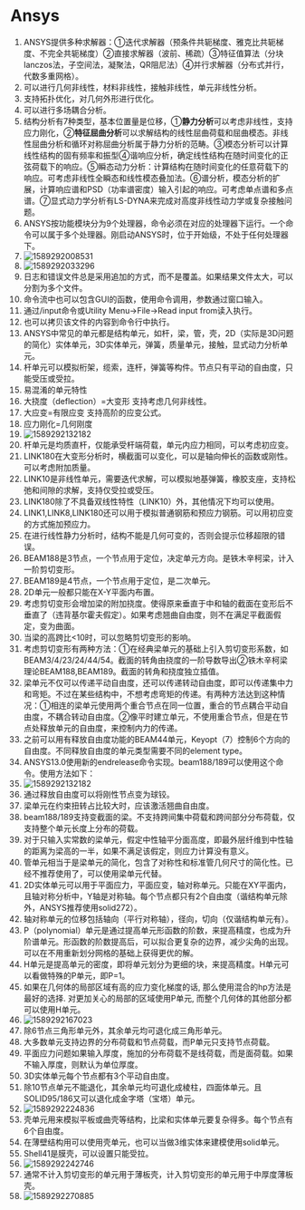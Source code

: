 # Ansys

1. ANSYS提供多种求解器：①迭代求解器（预条件共轭梯度、雅克比共轭梯度、不完全共轭梯度）②直接求解器（波前、稀疏）③特征值算法（分块lanczos法，子空间法，凝聚法，QR阻尼法）④并行求解器（分布式并行，代数多重网格）。
2. 可以进行几何非线性，材料非线性，接触非线性，单元非线性分析。
3. 支持拓扑优化，对几何外形进行优化。
4. 可以进行多场耦合分析。
5. 结构分析有7种类型，基本位置量是位移，①**静力分析**可以考虑非线性，支持应力刚化，②**特征屈曲分析**可以求解结构的线性屈曲荷载和屈曲模态。非线性屈曲分析和循环对称屈曲分析属于静力分析的范畴。③模态分析可以计算线性结构的固有频率和振型④谐响应分析，确定线性结构在随时间变化的正弦荷载下的响应。⑤瞬态动力分析：计算结构在随时间变化的任意荷载下的响应。可考虑非线性全瞬态和线性模态叠加法。⑥谱分析，模态分析的扩展，计算响应谱和PSD（功率谱密度）输入引起的响应。可考虑单点谱和多点谱。⑦显式动力学分析有LS-DYNA来完成对高度非线性动力学或复杂接触问题。
6. ANSYS按功能模块分为9个处理器，命令必须在对应的处理器下运行。一个命令可以属于多个处理器。刚启动ANSYS时，位于开始级，不处于任何处理器下。
7. ![1589292008531](ANSYS笔记.assets/1589292008531.png)
8. ![1589292033296](ANSYS笔记.assets/1589292033296.png)
9. 日志和错误文件总是采用追加的方式，而不是覆盖。如果结果文件太大，可以分割为多个文件。
10. 命令流中也可以包含GUI的函数，使用命令调用，参数通过窗口输入。
11. 通过/input命令或Utility Menu→File→Read input from读入执行。
12. 也可以拷贝该文件的内容到命令行中执行。
13. ANSYS中常见的单元都是结构单元，如杆，梁，管，壳，2D（实际是3D问题的简化）实体单元，3D实体单元，弹簧，质量单元，接触，显式动力分析单元。
14. 杆单元可以模拟桁架，缆索，连杆，弹簧等构件。节点只有平动的自由度，只能受压或受拉。
15. 易混淆的单元特性
16. 大挠度（deflection）=大变形    支持考虑几何非线性。
17. 大应变=有限应变         支持高阶的应变公式。
18. 应力刚化=几何刚度
19. ![1589292132182](ANSYS笔记.assets/1589292132182.png)
20. 杆单元是均质直杆，仅能承受杆端荷载，单元内应力相同，可以考虑初应变。
21. LINK180在大变形分析时，横截面可以变化，可以是轴向伸长的函数或刚性。可以考虑附加质量。
22. LINK10是非线性单元，需要迭代求解，可以模拟地基弹簧，橡胶支座，支持松弛和间隙的求解，支持仅受拉或受压。
23. LINK180除了不具备双线性特性（LINK10）外，其他情况下均可以使用。
24. LINK1,LINK8,LINK180还可以用于模拟普通钢筋和预应力钢筋。可以用初应变的方式施加预应力。
25. 在进行线性静力分析时，结构不能是几何可变的，否则会提示位移超限的错误。
26. BEAM188是3节点，一个节点用于定位，决定单元方向。是铁木辛柯梁，计入一阶剪切变形。
27. BEAM189是4节点，一个节点用于定位，是二次单元。
28. 2D单元一般都只能在X-Y平面内布置。
29. 考虑剪切变形会增加梁的附加挠度。使得原来垂直于中和轴的截面在变形后不垂直了（违背基尔霍夫假定）。如果考虑翘曲自由度，则不在满足平截面假定，变为曲面。
30. 当梁的高跨比<10时，可以忽略剪切变形的影响。
31. 考虑剪切变形有两种方法：①在经典梁单元的基础上引入剪切变形系数，如BEAM3/4/23/24/44/54。截面的转角由挠度的一阶导数导出②铁木辛柯梁理论BEAM188,BEAM189。截面的转角和挠度独立插值。
32. 梁单元不仅可以传递平动自由度，还可以传递转动自由度，即可以传递集中力和弯矩。不过在某些结构中，不想考虑弯矩的传递。有两种方法达到这种情况：①相连的梁单元使用两个重合节点在同一位置，重合的节点耦合平动自由度，不耦合转动自由度。②像平时建立单元，不使用重合节点，但是在节点处释放单元的自由度，来控制内力的传递。
33. 之前可以用有释放自由度功能的BEAM44单元，Keyopt（7）控制6个方向的自由度。不同释放自由度的单元类型需要不同的element type。
34. ANSYS13.0使用新的endrelease命令实现。beam188/189可以使用这个命令。使用方法如下：
35. ![1589292132182](ANSYS笔记.assets/1589292132182.png)
36. 通过释放自由度可以将刚性节点变为球铰。
37. 梁单元在约束扭转占比较大时，应该激活翘曲自由度。
38. beam188/189支持变截面的梁。不支持跨间集中荷载和跨间部分分布荷载，仅支持整个单元长度上分布的荷载。
39. 对于只输入实常数的梁单元，假定中性轴平分面高度，即最外层纤维到中性轴的距离为梁高的一半，如果不满足该假定，则应力计算没有意义。
40. 管单元相当于是梁单元的简化，包含了对称性和标准管几何尺寸的简化性。已经不推荐使用了，可以使用梁单元代替。
41. 2D实体单元可以用于平面应力，平面应变，轴对称单元。只能在XY平面内，且轴对称分析中，Y轴是对称轴。每个节点都只有2个自由度（谐结构单元除外，ANSYS推荐使用solid272）。
42. 轴对称单元的位移包括轴向（平行对称轴），径向，切向（仅谐结构单元有）。
43. P（polynomial）单元是通过提高单元形函数的阶数，来提高精度，也成为升阶谱单元。形函数的阶数提高后，可以拟合更复杂的边界，减少尖角的出现。可以在不用重新划分网格的基础上获得更优的解。
44. H单元是提高单元的密度，即将单元划分为更细的块，来提高精度。H单元可以看做特殊的P单元，即P=1。
45. 如果在几何体的局部区域有高的应力变化梯度的话, 那么使用混合的hp方法是最好的选择. 对更加关心的局部的区域使用P单元, 而整个几何体的其他部分都可以使用H单元。
46. ![1589292167023](ANSYS笔记.assets/1589292167023.png)
47. 除6节点三角形单元外，其余单元均可退化成三角形单元。
48. 大多数单元支持边界的分布荷载和节点荷载，而P单元只支持节点荷载。
49. 平面应力问题如果输入厚度，施加的分布荷载不是线荷载，而是面荷载。如果不输入厚度，则默认为单位厚度。
50. 3D实体单元每个节点都有3个平动自由度。
51. 除10节点单元不能退化，其余单元均可退化成棱柱，四面体单元。且SOLID95/186又可以退化成金字塔（宝塔）单元。
52. ![1589292224836](ANSYS笔记.assets/1589292224836.png)
53. 壳单元用来模拟平板或曲壳等结构，比梁和实体单元要复杂得多。每个节点有6个自由度。
54. 在薄壁结构用可以使用壳单元，也可以当做3维实体来建模使用solid单元。
55. Shell41是膜壳，可以设置只能受拉。
56. ![1589292242746](ANSYS笔记.assets/1589292242746.png)
57. 通常不计入剪切变形的单元用于薄板壳，计入剪切变形的单元用于中厚度薄板壳。
58. ![1589292270885](ANSYS笔记.assets/1589292270885.png)
